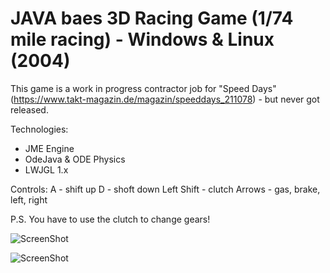 # JAVA baes 3D Racing Game (1/74 mile racing) - Windows & Linux (2004)
This game is a work in progress contractor job for "Speed Days" (https://www.takt-magazin.de/magazin/speeddays_211078) - but never got released.

Technologies: 
  * JME Engine
  * OdeJava & ODE Physics
  * LWJGL 1.x

Controls: A - shift up
          D - shoft down
          Left Shift - clutch
          Arrows - gas, brake, left, right

P.S. You have to use the clutch to change gears!

![ScreenShot](https://raw.github.com/tbruckschlegel//java_racer/main/shot2.png)

![ScreenShot](https://raw.github.com/tbruckschlegel//java_racer/main/shot1.png)
